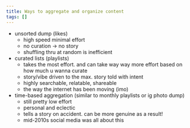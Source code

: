 ```yaml
---
title: Ways to aggregate and organize content
tags: []
---
```


- unsorted dump (likes)
	- high speed minimal effort
	- no curation -> no story
	- shuffling thru at random is inefficient
- curated lists (playlists)
	- takes the most effort. and can take way way more effort based on how much u wanna curate
	- story/vibe driven to the max. story told with intent
	- highly searchable, relatable, shareable
	- the way the internet has been moving (imo)
- time-based aggregation (similar to monthly playlists or ig photo dump)
	- still pretty low effort
	- personal and eclectic
	- tells a story on accident. can be more genuine as a result!
	- mid-2010s social media was all about this